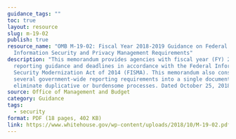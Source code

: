 ```yaml
---
guidance_tags: ""
toc: true
layout: resource
slug: m-19-02
publish: true
resource_name: "OMB M-19-02: Fiscal Year 2018-2019 Guidance on Federal
  Information Security and Privacy Management Requirements"
description: "This memorandum provides agencies with fiscal year (FY) 2019
  reporting guidance and deadlines in accordance with the Federal Information
  Security Modernization Act of 2014 (FISMA). This memorandum also consolidates
  several government-wide reporting requirements into a single document to
  eliminate duplicative or burdensome processes. Dated October 25, 2018. "
source: Office of Management and Budget
category: Guidance
tags:
  - security
format: PDF (18 pages, 402 KB)
link: https://www.whitehouse.gov/wp-content/uploads/2018/10/M-19-02.pdf
---
```

